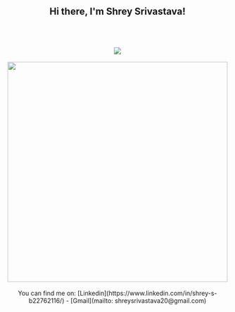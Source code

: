<div align="center">
  <h2>Hi there, I'm Shrey Srivastava! </h2>
<br>
<br>
<br>
<img src="https://github-readme-stats.vercel.app/api?username=shrey2506&show_icons=true" />
<br>
<br>
<a href="https://github.com/shrey2506?tab=repositories">
  <img width="500px" src="https://github-readme-stats.anuraghazra1.vercel.app/api/top-langs/?username=shrey2506&count_private=true&layout=compact&hide=makefile,shell&hide_title=true&hide_border=true" />
</a>
<br>
<br>
You can find me on:
[Linkedin](https://www.linkedin.com/in/shrey-s-b22762116/) - [Gmail](mailto: shreysrivastava20@gmail.com)

</div>
